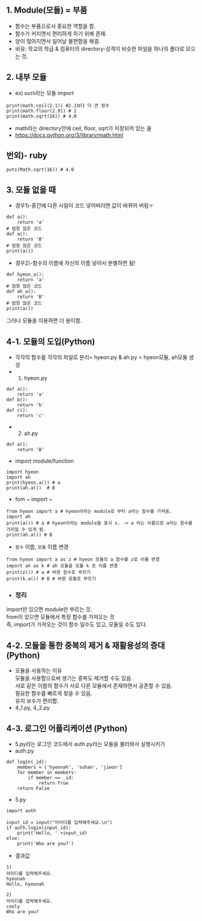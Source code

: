 ## 1. Module(모듈) = 부품
+ 함수는 부품으로서 중요한 역할을 함.
+ 함수가 커지면서 편리하게 하기 위해 존재.
+ 양이 많아지면서 일어날 불편함을 해결.
+ 비유: 학교의 학급 & 컴퓨터의 directory-성격이 비슷한 파일을 하나의 폴더로 모으는 것.
## 2. 내부 모듈
+ ex) `math`라는 모듈 import
```import math
print(math.ceil(2.1)) #2.1보다 더 큰 정수
print(math.floor(2.9)) # 2
print(math.sqrt(16)) # 4.0
```
+ math라는 directory안에 ceil, floor, sqrt가 저장되어 있는 꼴
+ https://docs.python.org/3/library/math.html

## 번외)- ruby
```
puts(Math.sqrt(16)) # 4.0
```

## 3. 모듈 없을 때
+ 경우1)-중간에 다른 사람이 코드 넣어버리면 값이 바뀌어 버림ㅜ
```
def a():
    return 'a'
# 엄청 많은 코드
def a():
    return 'B'
# 엄청 많은 코드
print(a())
```
+ 경우2)-함수의 이름에 자신의 이름 넣어서 분별하면 됨!
```
def hyeon_a():
    return 'a'
# 엄청 많은 코드
def ah_a():
    return 'B'
# 엄청 많은 코드
print(a())
```
그러나 모듈을 이용하면 더 용이함.

## 4-1. 모듈의 도입(Python)
+ 각각의 함수를 각각의 파일로 분리= hyeon.py & ah.py = hyeon모듈, ah모듈 생성
+ 1) hyeon.py
```
def a():
    return 'a'
def b():
    return 'b'
def c():
    return 'c'
```
+ 2) ah.py
```
def a():
    return 'B'
```
+ import module/function
```
import hyeon 
import ah 
print(hyeon.a()) # a
print(ah.a())  # B
```
+ fom ~ import ~
```
from hyeon import a # hyeon이라는 module로 부터 a라는 함수를 가져옴.
import ah 
print(a()) # a # hyeon이라는 module을 표시 x. -> a 라는 이름으로 a라는 함수를 가리킬 수 있게 됨.
print(ah.a()) # B
```
+ `함수` 이름, `모듈` 이름 변경
```
from hyeon import a as z # hyeon 모듈의 a 함수를 z로 이름 변경
import ah as k # ah 모듈을 모듈 k 로 이름 변경
print(z()) # a # 바뀐 함수로 부르기
print(k.a()) # B # 바뀐 모듈로 부르기
```
+ ### 정리 <br>
import만 있으면 module만 부르는 것. <br>
from이 있으면 모듈에서 특정 함수를 가져오는 것 <br>
즉, import가 가져오는 것이 함수 일수도 있고, 모듈일 수도 있다. <br>

## 4-2. 모듈을 통한 중복의 제거 & 재활용성의 증대 (Python)
+ 모듈을 사용하는 이유 <br>
모듈을 사용함으로써 생기는 중복도 제거할 수도 있음. <br>
서로 같은 이름의 함수가 서로 다른 모듈에서 존재하면서 공존할 수 있음. <br>
필요한 함수를 빠르게 찾을 수 있음. <br>
유지 보수가 편리함. <br>
+ 4_1.py, 4_2.py

## 4-3. 로그인 어플리케이션 (Python)
+ 5.py라는 로그인 코드에서 auth.py라는 모듈을 불러와서 실행시키기
+ auth.py
```
def login(_id):
    members = ['hyeonah', 'suhan', 'jiwon']
    for member in members:
        if member == _id:
            return True
    return False
```
+ 5.py
```
import auth

input_id = input("아이디를 입력해주세요.\n")
if auth.login(input_id):
    print('Hello, ' +input_id)
else:
    print('Who are you?')
```
+ 결과값
```
1) 
아이디를 입력해주세요.
hyeonah
Hello, hyeonah

2) 
아이디를 입력해주세요.
cooly
Who are you?
```
